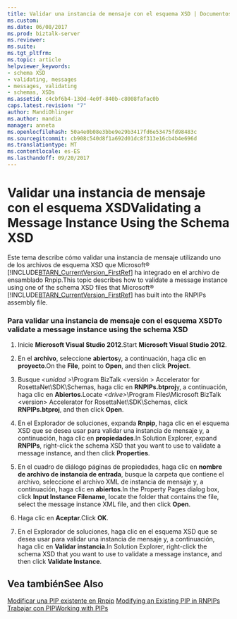 ```yaml
---
title: Validar una instancia de mensaje con el esquema XSD | Documentos de Microsoft
ms.custom: 
ms.date: 06/08/2017
ms.prod: biztalk-server
ms.reviewer: 
ms.suite: 
ms.tgt_pltfrm: 
ms.topic: article
helpviewer_keywords:
- schema XSD
- validating, messages
- messages, validating
- schemas, XSDs
ms.assetid: c4cbf6b4-130d-4e0f-840b-c8008fafac0b
caps.latest.revision: "7"
author: MandiOhlinger
ms.author: mandia
manager: anneta
ms.openlocfilehash: 50a4e0b08e3bbe9e29b3417fd6e53475fd98483c
ms.sourcegitcommit: cb908c540d8f1a692d01dc8f313e16cb4b4e696d
ms.translationtype: MT
ms.contentlocale: es-ES
ms.lasthandoff: 09/20/2017
---
```

# <a name="validating-a-message-instance-using-the-schema-xsd"></a><span data-ttu-id="8dbc9-102">Validar una instancia de mensaje con el esquema XSD</span><span class="sxs-lookup"><span data-stu-id="8dbc9-102">Validating a Message Instance Using the Schema XSD</span></span>
<span data-ttu-id="8dbc9-103">Este tema describe cómo validar una instancia de mensaje utilizando uno de los archivos de esquema XSD que Microsoft® [!INCLUDE[BTARN_CurrentVersion_FirstRef](../../includes/btarn-currentversion-firstref-md.md)] ha integrado en el archivo de ensamblado Rnpip.</span><span class="sxs-lookup"><span data-stu-id="8dbc9-103">This topic describes how to validate a message instance using one of the schema XSD files that Microsoft® [!INCLUDE[BTARN_CurrentVersion_FirstRef](../../includes/btarn-currentversion-firstref-md.md)] has built into the RNPIPs assembly file.</span></span>  
  
### <a name="to-validate-a-message-instance-using-the-schema-xsd"></a><span data-ttu-id="8dbc9-104">Para validar una instancia de mensaje con el esquema XSD</span><span class="sxs-lookup"><span data-stu-id="8dbc9-104">To validate a message instance using the schema XSD</span></span>  
  
1.  <span data-ttu-id="8dbc9-105">Inicie **Microsoft Visual Studio 2012**.</span><span class="sxs-lookup"><span data-stu-id="8dbc9-105">Start **Microsoft Visual Studio 2012**.</span></span>  
  
2.  <span data-ttu-id="8dbc9-106">En el **archivo**, seleccione **abiertos**y, a continuación, haga clic en **proyecto**.</span><span class="sxs-lookup"><span data-stu-id="8dbc9-106">On the **File**, point to **Open**, and then click **Project**.</span></span>  
  
3.  <span data-ttu-id="8dbc9-107">Busque  *\<unidad >*\Program BizTalk \<versión > Accelerator for RosettaNet\SDK\Schemas, haga clic en **RNPIPs.btproj**y, a continuación, haga clic en **Abiertos**.</span><span class="sxs-lookup"><span data-stu-id="8dbc9-107">Locate *\<drive>*\Program Files\Microsoft BizTalk \<version> Accelerator for RosettaNet\SDK\Schemas, click **RNPIPs.btproj**, and then click **Open**.</span></span>  
  
4.  <span data-ttu-id="8dbc9-108">En el Explorador de soluciones, expanda **Rnpip**, haga clic en el esquema XSD que se desea usar para validar una instancia de mensaje y, a continuación, haga clic en **propiedades**.</span><span class="sxs-lookup"><span data-stu-id="8dbc9-108">In Solution Explorer, expand **RNPIPs**, right-click the schema XSD that you want to use to validate a message instance, and then click **Properties**.</span></span>  
  
5.  <span data-ttu-id="8dbc9-109">En el cuadro de diálogo páginas de propiedades, haga clic en **nombre de archivo de instancia de entrada**, busque la carpeta que contiene el archivo, seleccione el archivo XML de instancia de mensaje y, a continuación, haga clic en **abiertos**.</span><span class="sxs-lookup"><span data-stu-id="8dbc9-109">In the Property Pages dialog box, click **Input Instance Filename**, locate the folder that contains the file, select the message instance XML file, and then click **Open**.</span></span>  
  
6.  <span data-ttu-id="8dbc9-110">Haga clic en **Aceptar**.</span><span class="sxs-lookup"><span data-stu-id="8dbc9-110">Click **OK**.</span></span>  
  
7.  <span data-ttu-id="8dbc9-111">En el Explorador de soluciones, haga clic en el esquema XSD que se desea usar para validar una instancia de mensaje y, a continuación, haga clic en **Validar instancia**.</span><span class="sxs-lookup"><span data-stu-id="8dbc9-111">In Solution Explorer, right-click the schema XSD that you want to use to validate a message instance, and then click **Validate Instance**.</span></span>  
  
## <a name="see-also"></a><span data-ttu-id="8dbc9-112">Vea también</span><span class="sxs-lookup"><span data-stu-id="8dbc9-112">See Also</span></span>  
 <span data-ttu-id="8dbc9-113">[Modificar una PIP existente en Rnpip](../../adapters-and-accelerators/accelerator-rosettanet/modifying-an-existing-pip-in-rnpips.md) </span><span class="sxs-lookup"><span data-stu-id="8dbc9-113">[Modifying an Existing PIP in RNPIPs](../../adapters-and-accelerators/accelerator-rosettanet/modifying-an-existing-pip-in-rnpips.md) </span></span>  
 [<span data-ttu-id="8dbc9-114">Trabajar con PIP</span><span class="sxs-lookup"><span data-stu-id="8dbc9-114">Working with PIPs</span></span>](../../adapters-and-accelerators/accelerator-rosettanet/working-with-pips.md)